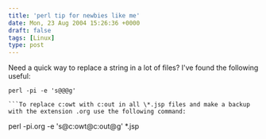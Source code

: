 ```yaml
---
title: 'perl tip for newbies like me'
date: Mon, 23 Aug 2004 15:26:36 +0000
draft: false
tags: [Linux]
type: post
---
```


Need a quick way to replace a string in a lot of files? I've found the following useful:

```
perl -pi -e 's@@@g' 

```To replace c:owt with c:out in all \*.jsp files and make a backup with the extension .org use the following command:  
```
perl -pi.org -e 's@c:owt@c:out@g' \*.jsp

```